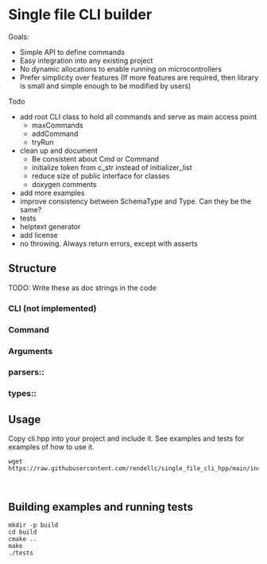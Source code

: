 # Single file CLI builder

Goals:
- Simple API to define commands
- Easy integration into any existing project
- No dynamic allocations to enable running on microcontrollers
- Prefer simplicity over features (If more features are required, then library is small and simple enough to be modified by users)


Todo
- add root CLI class to hold all commands and serve as main access point
    - maxCommands
    - addCommand
    - tryRun
- clean up and document
    - Be consistent about Cmd or Command
    - initialize token from c_str instead of initializer_list
    - reduce size of public interface for classes
    - doxygen comments
- add more examples
- improve consistency between SchemaType and Type. Can they be the same?
- tests
- helptext generator
- add license
- no throwing. Always return errors, except with asserts

## Structure

TODO: Write these as doc strings in the code

### CLI (not implemented)

### Command

### Arguments

### parsers::

### types::

## Usage

Copy cli.hpp into your project and include it. See examples and tests for examples of
how to use it.
```
wget https://raw.githubusercontent.com/rendellc/single_file_cli_hpp/main/include/cli/cli.hpp
```


```


```

## Building examples and running tests

```
mkdir -p build
cd build
cmake ..
make
./tests
```
